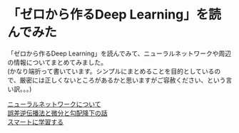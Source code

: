 # 「ゼロから作るDeep Learning」を読んでみた

「ゼロから作るDeep Learning」を読んでみて、ニューラルネットワークや周辺の情報についてまとめてみました。  
(かなり端折って書いています。シンプルにまとめることを目的としているので、厳密には正しくないところがあるかと思いますがご容赦ください、という言い訳。。。)  

[ニューラルネットワークについて](01_about_neuralnetwork.md)  
[誤差逆伝播法と微分と勾配降下の話](02_backpropagation.md)  
[スマートに学習する](03_learning_technique.md)  

